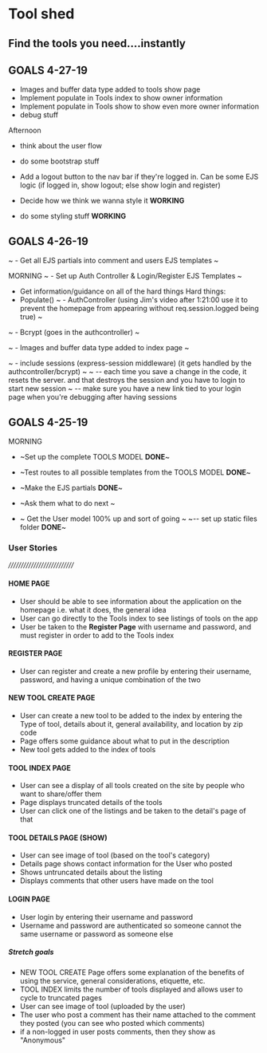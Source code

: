 
# Tool shed
## Find the tools you need....instantly


## GOALS 4-27-19

- Images and buffer data type added to tools show page
- Implement populate in Tools index to show owner information
- Implement populate in Tools show to show even more owner information
- debug stuff 

Afternoon
- think about the user flow 
- do some bootstrap stuff
- Add a logout button to the nav bar if they're logged in. Can be some EJS logic (if logged in, show logout; else show login and register)

- Decide how we think we wanna style it **WORKING**
- do some styling stuff **WORKING**

## GOALS 4-26-19 


~ - Get all EJS partials into comment and users EJS templates ~


MORNING 
~ - Set up Auth Controller & Login/Register EJS Templates ~
 
- Get information/guidance on all of the hard things 
Hard things:
- Populate()
~ - AuthController (using Jim's video after 1:21:00 use it to prevent the homepage from appearing without req.session.logged being true) ~ 

~ - Bcrypt (goes in the authcontroller) ~ 

~ - Images and buffer data type added to index page ~

~ - include sessions (express-session middleware) (it gets handled by the authcontroller/bcrypt) ~ 
~ -- each time you save a change in the code, it resets the server. and that destroys the session and you have to login to start new session ~ 
-- make sure you have a new link tied to your login page when you're debugging after having sessions


## GOALS 4-25-19 

MORNING
- ~Set up the complete TOOLS MODEL **DONE**~
- ~Test routes to all possible templates from the TOOLS MODEL **DONE**~
- ~Make the EJS partials **DONE**~


- ~Ask them what to do next ~
- ~ Get the User model 100% up and sort of going ~
~-- set up static files folder **DONE**~





### User Stories
*//////////////////////////*

#### HOME PAGE
- User should be able to see information about the application on the homepage i.e. what it does, the general idea
- User can go directly to the Tools index to see listings of tools on the app 
- User be taken to the **Register Page** with username and password, and must register in order to add to the Tools index

#### REGISTER PAGE
- User can register and create a new profile by entering their username, password, and having a unique combination of the two

#### NEW TOOL CREATE PAGE
- User can create a new tool to be added to the index by entering the Type of tool, details about it, general availability, and location by zip code 
- Page offers some guidance about what to put in the description
- New tool gets added to the index of tools

#### TOOL INDEX PAGE 
- User can see a display of all tools created on the site by people who want to share/offer them
- Page displays truncated details of the tools
- User can click one of the listings and be taken to the detail's page of that

#### TOOL DETAILS PAGE (SHOW)
- User can see image of tool (based on the tool's category)
- Details page shows contact information for the User who posted
- Shows untruncated details about the listing
- Displays comments that other users have made on the tool 

#### LOGIN PAGE
- User login by entering their username and password
- Username and password are authenticated so someone cannot the same username or password as someone else 




##### Stretch goals
- NEW TOOL CREATE Page offers some explanation of the benefits of using the service, general considerations, etiquette, etc.
- TOOL INDEX limits the number of tools displayed and allows user to cycle to truncated pages
- User can see image of tool (uploaded by the user)
- The user who post a comment has their name attached to the comment they posted (you can see who posted which comments)
- if a non-logged in user posts comments, then they show as "Anonymous"